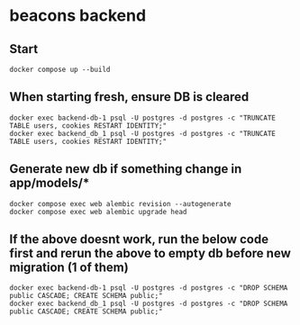 # beacons backend

## Start
```
docker compose up --build
```
## When starting fresh, ensure DB is cleared
```
docker exec backend-db-1 psql -U postgres -d postgres -c "TRUNCATE TABLE users, cookies RESTART IDENTITY;"
docker exec backend_db_1 psql -U postgres -d postgres -c "TRUNCATE TABLE users, cookies RESTART IDENTITY;"
```

## Generate new db if something change in app/models/*
```
docker compose exec web alembic revision --autogenerate
docker compose exec web alembic upgrade head
```

## If the above doesnt work, run the below code first and rerun the above to empty db before new migration (1 of them)
```
docker exec backend-db-1 psql -U postgres -d postgres -c "DROP SCHEMA public CASCADE; CREATE SCHEMA public;"
docker exec backend_db_1 psql -U postgres -d postgres -c "DROP SCHEMA public CASCADE; CREATE SCHEMA public;"
```

